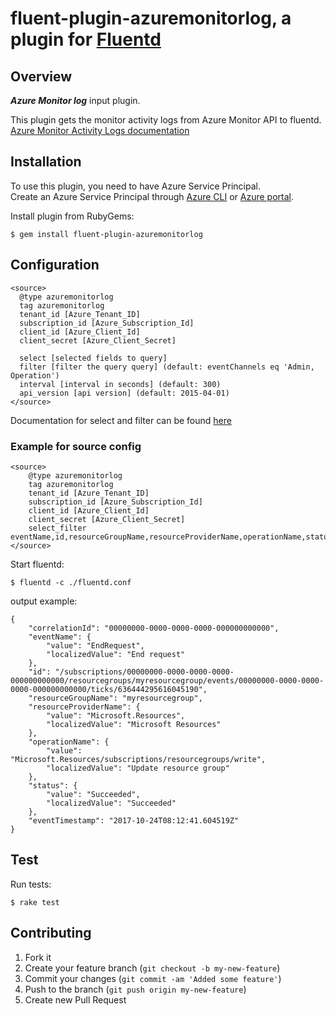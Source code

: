 # fluent-plugin-azuremonitorlog, a plugin for [Fluentd](http://fluentd.org) 
## Overview

***Azure Monitor log*** input plugin.

This plugin gets the monitor activity logs from Azure Monitor API to fluentd.
[Azure Monitor Activity Logs documentation](https://docs.microsoft.com/en-us/rest/api/monitor/ActivityLogs/List)

## Installation

To use this plugin, you need to have Azure Service Principal.<br/>
Create an Azure Service Principal through [Azure CLI](https://docs.microsoft.com/en-us/cli/azure/create-an-azure-service-principal-azure-cli?toc=%2fazure%2fazure-resource-manager%2ftoc.json) or [Azure portal](https://docs.microsoft.com/en-us/azure/azure-resource-manager/resource-group-create-service-principal-portal).

Install plugin from RubyGems:
```
$ gem install fluent-plugin-azuremonitorlog
```

## Configuration

```config
<source>
  @type azuremonitorlog
  tag azuremonitorlog
  tenant_id [Azure_Tenant_ID]
  subscription_id [Azure_Subscription_Id]
  client_id [Azure_Client_Id]
  client_secret [Azure_Client_Secret]
  
  select [selected fields to query]
  filter [filter the query query] (default: eventChannels eq 'Admin, Operation')
  interval [interval in seconds] (default: 300)
  api_version [api version] (default: 2015-04-01)
</source>
```

Documentation for select and filter can be found [here](https://docs.microsoft.com/en-us/rest/api/monitor/ActivityLogs/List#activitylogs_list_uri_parameters)

### Example for source config

```config
<source>
    @type azuremonitorlog
    tag azuremonitorlog
    tenant_id [Azure_Tenant_ID]
    subscription_id [Azure_Subscription_Id]
    client_id [Azure_Client_Id]
    client_secret [Azure_Client_Secret]
    select_filter eventName,id,resourceGroupName,resourceProviderName,operationName,status,eventTimestamp,correlationId,submissionTimestamp,level
</source>

```
Start fluentd:

```
$ fluentd -c ./fluentd.conf
```

output example: 
```
{
	"correlationId": "00000000-0000-0000-0000-000000000000",
	"eventName": {
		"value": "EndRequest",
		"localizedValue": "End request"
	},
	"id": "/subscriptions/00000000-0000-0000-0000-000000000000/resourcegroups/myresourcegroup/events/00000000-0000-0000-0000-000000000000/ticks/636444295616045190",
	"resourceGroupName": "myresourcegroup",
	"resourceProviderName": {
		"value": "Microsoft.Resources",
		"localizedValue": "Microsoft Resources"
	},
	"operationName": {
		"value": "Microsoft.Resources/subscriptions/resourcegroups/write",
		"localizedValue": "Update resource group"
	},
	"status": {
		"value": "Succeeded",
		"localizedValue": "Succeeded"
	},
	"eventTimestamp": "2017-10-24T08:12:41.604519Z"
}
```

## Test

Run tests:

```
$ rake test
```

## Contributing

1. Fork it
2. Create your feature branch (`git checkout -b my-new-feature`)
3. Commit your changes (`git commit -am 'Added some feature'`)
4. Push to the branch (`git push origin my-new-feature`)
5. Create new Pull Request
